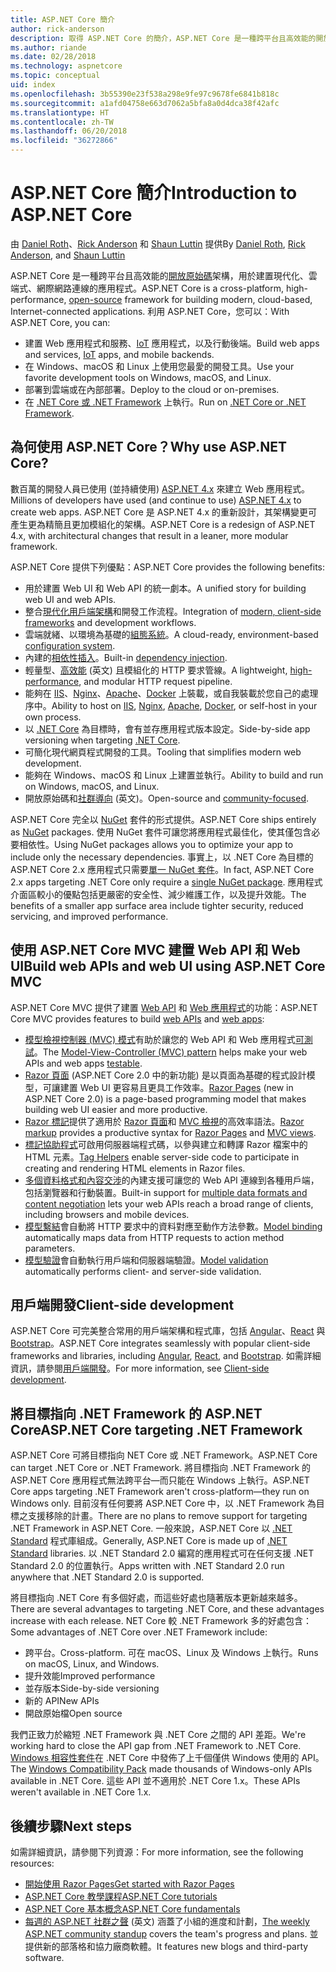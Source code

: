 ```yaml
---
title: ASP.NET Core 簡介
author: rick-anderson
description: 取得 ASP.NET Core 的簡介，ASP.NET Core 是一種跨平台且高效能的開放原始碼架構，用於建置現代化、雲端式、網際網路連線的應用程式。
ms.author: riande
ms.date: 02/28/2018
ms.technology: aspnetcore
ms.topic: conceptual
uid: index
ms.openlocfilehash: 3b55390e23f538a298e9fe97c9678fe6841b818c
ms.sourcegitcommit: a1afd04758e663d7062a5bfa8a0d4dca38f42afc
ms.translationtype: HT
ms.contentlocale: zh-TW
ms.lasthandoff: 06/20/2018
ms.locfileid: "36272866"
---
```

# <a name="introduction-to-aspnet-core"></a><span data-ttu-id="53439-103">ASP.NET Core 簡介</span><span class="sxs-lookup"><span data-stu-id="53439-103">Introduction to ASP.NET Core</span></span>

<span data-ttu-id="53439-104">由 [Daniel Roth](https://github.com/danroth27)、[Rick Anderson](https://twitter.com/RickAndMSFT) 和 [Shaun Luttin](https://twitter.com/dicshaunary) 提供</span><span class="sxs-lookup"><span data-stu-id="53439-104">By [Daniel Roth](https://github.com/danroth27), [Rick Anderson](https://twitter.com/RickAndMSFT), and [Shaun Luttin](https://twitter.com/dicshaunary)</span></span>

<span data-ttu-id="53439-105">ASP.NET Core 是一種跨平台且高效能的[開放原始碼](https://github.com/aspnet/home)架構，用於建置現代化、雲端式、網際網路連線的應用程式。</span><span class="sxs-lookup"><span data-stu-id="53439-105">ASP.NET Core is a cross-platform, high-performance, [open-source](https://github.com/aspnet/home) framework for building modern, cloud-based, Internet-connected applications.</span></span> <span data-ttu-id="53439-106">利用 ASP.NET Core，您可以：</span><span class="sxs-lookup"><span data-stu-id="53439-106">With ASP.NET Core, you can:</span></span>

* <span data-ttu-id="53439-107">建置 Web 應用程式和服務、[IoT](https://www.microsoft.com/internet-of-things/) 應用程式，以及行動後端。</span><span class="sxs-lookup"><span data-stu-id="53439-107">Build web apps and services, [IoT](https://www.microsoft.com/internet-of-things/) apps, and mobile backends.</span></span>
* <span data-ttu-id="53439-108">在 Windows、macOS 和 Linux 上使用您最愛的開發工具。</span><span class="sxs-lookup"><span data-stu-id="53439-108">Use your favorite development tools on Windows, macOS, and Linux.</span></span>
* <span data-ttu-id="53439-109">部署到雲端或在內部部署。</span><span class="sxs-lookup"><span data-stu-id="53439-109">Deploy to the cloud or on-premises.</span></span>
* <span data-ttu-id="53439-110">在 [.NET Core 或 .NET Framework](https://docs.microsoft.com/dotnet/articles/standard/choosing-core-framework-server) 上執行。</span><span class="sxs-lookup"><span data-stu-id="53439-110">Run on [.NET Core or .NET Framework](https://docs.microsoft.com/dotnet/articles/standard/choosing-core-framework-server).</span></span>

## <a name="why-use-aspnet-core"></a><span data-ttu-id="53439-111">為何使用 ASP.NET Core？</span><span class="sxs-lookup"><span data-stu-id="53439-111">Why use ASP.NET Core?</span></span>

<span data-ttu-id="53439-112">數百萬的開發人員已使用 (並持續使用) [ASP.NET 4.x](https://docs.microsoft.com/aspnet/overview) 來建立 Web 應用程式。</span><span class="sxs-lookup"><span data-stu-id="53439-112">Millions of developers have used (and continue to use) [ASP.NET 4.x](https://docs.microsoft.com/aspnet/overview) to create web apps.</span></span> <span data-ttu-id="53439-113">ASP.NET Core 是 ASP.NET 4.x 的重新設計，其架構變更可產生更為精簡且更加模組化的架構。</span><span class="sxs-lookup"><span data-stu-id="53439-113">ASP.NET Core is a redesign of ASP.NET 4.x, with architectural changes that result in a leaner, more modular framework.</span></span>

<span data-ttu-id="53439-114">ASP.NET Core 提供下列優點：</span><span class="sxs-lookup"><span data-stu-id="53439-114">ASP.NET Core provides the following benefits:</span></span>

* <span data-ttu-id="53439-115">用於建置 Web UI 和 Web API 的統一劇本。</span><span class="sxs-lookup"><span data-stu-id="53439-115">A unified story for building web UI and web APIs.</span></span>
* <span data-ttu-id="53439-116">整合[現代化用戶端架構](xref:client-side/index)和開發工作流程。</span><span class="sxs-lookup"><span data-stu-id="53439-116">Integration of [modern, client-side frameworks](xref:client-side/index) and development workflows.</span></span>
* <span data-ttu-id="53439-117">雲端就緒、以環境為基礎的[組態系統](xref:fundamentals/configuration/index)。</span><span class="sxs-lookup"><span data-stu-id="53439-117">A cloud-ready, environment-based [configuration system](xref:fundamentals/configuration/index).</span></span>
* <span data-ttu-id="53439-118">內建的[相依性插入](xref:fundamentals/dependency-injection)。</span><span class="sxs-lookup"><span data-stu-id="53439-118">Built-in [dependency injection](xref:fundamentals/dependency-injection).</span></span>
* <span data-ttu-id="53439-119">輕量型、[高效能](https://github.com/aspnet/benchmarks) \(英文\) 且模組化的 HTTP 要求管線。</span><span class="sxs-lookup"><span data-stu-id="53439-119">A lightweight, [high-performance](https://github.com/aspnet/benchmarks), and modular HTTP request pipeline.</span></span>
* <span data-ttu-id="53439-120">能夠在 [IIS](xref:host-and-deploy/iis/index)、[Nginx](xref:host-and-deploy/linux-nginx)、[Apache](xref:host-and-deploy/linux-apache)、[Docker](xref:host-and-deploy/docker/index) 上裝載，或自我裝載於您自己的處理序中。</span><span class="sxs-lookup"><span data-stu-id="53439-120">Ability to host on [IIS](xref:host-and-deploy/iis/index), [Nginx](xref:host-and-deploy/linux-nginx), [Apache](xref:host-and-deploy/linux-apache), [Docker](xref:host-and-deploy/docker/index), or self-host in your own process.</span></span>
* <span data-ttu-id="53439-121">以 [.NET Core](https://docs.microsoft.com/dotnet/articles/standard/choosing-core-framework-server) 為目標時，會有並存應用程式版本設定。</span><span class="sxs-lookup"><span data-stu-id="53439-121">Side-by-side app versioning when targeting [.NET Core](https://docs.microsoft.com/dotnet/articles/standard/choosing-core-framework-server).</span></span>
* <span data-ttu-id="53439-122">可簡化現代網頁程式開發的工具。</span><span class="sxs-lookup"><span data-stu-id="53439-122">Tooling that simplifies modern web development.</span></span>
* <span data-ttu-id="53439-123">能夠在 Windows、macOS 和 Linux 上建置並執行。</span><span class="sxs-lookup"><span data-stu-id="53439-123">Ability to build and run on Windows, macOS, and Linux.</span></span>
* <span data-ttu-id="53439-124">開放原始碼和[社群導向](https://live.asp.net/) \(英文\)。</span><span class="sxs-lookup"><span data-stu-id="53439-124">Open-source and [community-focused](https://live.asp.net/).</span></span>

<span data-ttu-id="53439-125">ASP.NET Core 完全以 [NuGet](https://www.nuget.org/) 套件的形式提供。</span><span class="sxs-lookup"><span data-stu-id="53439-125">ASP.NET Core ships entirely as [NuGet](https://www.nuget.org/) packages.</span></span> <span data-ttu-id="53439-126">使用 NuGet 套件可讓您將應用程式最佳化，使其僅包含必要相依性。</span><span class="sxs-lookup"><span data-stu-id="53439-126">Using NuGet packages allows you to optimize your app to include only the necessary dependencies.</span></span> <span data-ttu-id="53439-127">事實上，以 .NET Core 為目標的 ASP.NET Core 2.x 應用程式只需要[單一 NuGet 套件](xref:fundamentals/metapackage)。</span><span class="sxs-lookup"><span data-stu-id="53439-127">In fact, ASP.NET Core 2.x apps targeting .NET Core only require a [single NuGet package](xref:fundamentals/metapackage).</span></span> <span data-ttu-id="53439-128">應用程式介面區較小的優點包括更嚴密的安全性、減少維護工作，以及提升效能。</span><span class="sxs-lookup"><span data-stu-id="53439-128">The benefits of a smaller app surface area include tighter security, reduced servicing, and improved performance.</span></span>

## <a name="build-web-apis-and-web-ui-using-aspnet-core-mvc"></a><span data-ttu-id="53439-129">使用 ASP.NET Core MVC 建置 Web API 和 Web UI</span><span class="sxs-lookup"><span data-stu-id="53439-129">Build web APIs and web UI using ASP.NET Core MVC</span></span>

<span data-ttu-id="53439-130">ASP.NET Core MVC 提供了建置 [Web API](xref:tutorials/index#build-web-apis) 和 [Web 應用程式](xref:tutorials/index#build-web-apps)的功能：</span><span class="sxs-lookup"><span data-stu-id="53439-130">ASP.NET Core MVC provides features to build [web APIs](xref:tutorials/index#build-web-apis) and [web apps](xref:tutorials/index#build-web-apps):</span></span>

* <span data-ttu-id="53439-131">[模型檢視控制器 (MVC) 模式](xref:mvc/overview)有助於讓您的 Web API 和 Web 應用程式[可測試](xref:test/index)。</span><span class="sxs-lookup"><span data-stu-id="53439-131">The [Model-View-Controller (MVC) pattern](xref:mvc/overview) helps make your web APIs and web apps [testable](xref:test/index).</span></span>
* <span data-ttu-id="53439-132">[Razor 頁面](xref:razor-pages/index) (ASP.NET Core 2.0 中的新功能) 是以頁面為基礎的程式設計模型，可讓建置 Web UI 更容易且更具工作效率。</span><span class="sxs-lookup"><span data-stu-id="53439-132">[Razor Pages](xref:razor-pages/index) (new in ASP.NET Core 2.0) is a page-based programming model that makes building web UI easier and more productive.</span></span>
* <span data-ttu-id="53439-133">[Razor 標記](xref:mvc/views/razor)提供了適用於 [Razor 頁面](xref:razor-pages/index)和 [MVC 檢視](xref:mvc/views/overview)的高效率語法。</span><span class="sxs-lookup"><span data-stu-id="53439-133">[Razor markup](xref:mvc/views/razor) provides a productive syntax for [Razor Pages](xref:razor-pages/index) and [MVC views](xref:mvc/views/overview).</span></span>
* <span data-ttu-id="53439-134">[標記協助程式](xref:mvc/views/tag-helpers/intro)可啟用伺服器端程式碼，以參與建立和轉譯 Razor 檔案中的 HTML 元素。</span><span class="sxs-lookup"><span data-stu-id="53439-134">[Tag Helpers](xref:mvc/views/tag-helpers/intro) enable server-side code to participate in creating and rendering HTML elements in Razor files.</span></span>
* <span data-ttu-id="53439-135">[多個資料格式和內容交涉](xref:web-api/advanced/formatting)的內建支援可讓您的 Web API 連線到各種用戶端，包括瀏覽器和行動裝置。</span><span class="sxs-lookup"><span data-stu-id="53439-135">Built-in support for [multiple data formats and content negotiation](xref:web-api/advanced/formatting) lets your web APIs reach a broad range of clients, including browsers and mobile devices.</span></span>
* <span data-ttu-id="53439-136">[模型繫結](xref:mvc/models/model-binding)會自動將 HTTP 要求中的資料對應至動作方法參數。</span><span class="sxs-lookup"><span data-stu-id="53439-136">[Model binding](xref:mvc/models/model-binding) automatically maps data from HTTP requests to action method parameters.</span></span>
* <span data-ttu-id="53439-137">[模型驗證](xref:mvc/models/validation)會自動執行用戶端和伺服器端驗證。</span><span class="sxs-lookup"><span data-stu-id="53439-137">[Model validation](xref:mvc/models/validation) automatically performs client- and server-side validation.</span></span>

## <a name="client-side-development"></a><span data-ttu-id="53439-138">用戶端開發</span><span class="sxs-lookup"><span data-stu-id="53439-138">Client-side development</span></span>

<span data-ttu-id="53439-139">ASP.NET Core 可完美整合常用的用戶端架構和程式庫，包括 [Angular](xref:spa/angular)、[React](xref:spa/react) 與 [Bootstrap](xref:client-side/bootstrap)。</span><span class="sxs-lookup"><span data-stu-id="53439-139">ASP.NET Core integrates seamlessly with popular client-side frameworks and libraries, including [Angular](xref:spa/angular), [React](xref:spa/react), and [Bootstrap](xref:client-side/bootstrap).</span></span> <span data-ttu-id="53439-140">如需詳細資訊，請參閱[用戶端開發](xref:client-side/index)。</span><span class="sxs-lookup"><span data-stu-id="53439-140">For more information, see [Client-side development](xref:client-side/index).</span></span>

## <a name="aspnet-core-targeting-net-framework"></a><span data-ttu-id="53439-141">將目標指向 .NET Framework 的 ASP.NET Core</span><span class="sxs-lookup"><span data-stu-id="53439-141">ASP.NET Core targeting .NET Framework</span></span>

<span data-ttu-id="53439-142">ASP.NET Core 可將目標指向 NET Core 或 .NET Framework。</span><span class="sxs-lookup"><span data-stu-id="53439-142">ASP.NET Core can target .NET Core or .NET Framework.</span></span> <span data-ttu-id="53439-143">將目標指向 .NET Framework 的 ASP.NET Core 應用程式無法跨平台&mdash;而只能在 Windows 上執行。</span><span class="sxs-lookup"><span data-stu-id="53439-143">ASP.NET Core apps targeting .NET Framework aren't cross-platform&mdash;they run on Windows only.</span></span> <span data-ttu-id="53439-144">目前沒有任何要將 ASP.NET Core 中，以 .NET Framework 為目標之支援移除的計畫。</span><span class="sxs-lookup"><span data-stu-id="53439-144">There are no plans to remove support for targeting .NET Framework in ASP.NET Core.</span></span> <span data-ttu-id="53439-145">一般來說，ASP.NET Core 以 [.NET Standard](/dotnet/standard/net-standard) 程式庫組成。</span><span class="sxs-lookup"><span data-stu-id="53439-145">Generally, ASP.NET Core is made up of [.NET Standard](/dotnet/standard/net-standard) libraries.</span></span> <span data-ttu-id="53439-146">以 .NET Standard 2.0 編寫的應用程式可在任何支援 .NET Standard 2.0 的位置執行。</span><span class="sxs-lookup"><span data-stu-id="53439-146">Apps written with .NET Standard 2.0 run anywhere that .NET Standard 2.0 is supported.</span></span>

<span data-ttu-id="53439-147">將目標指向 .NET Core 有多個好處，而這些好處也隨著版本更新越來越多。</span><span class="sxs-lookup"><span data-stu-id="53439-147">There are several advantages to targeting .NET Core, and these advantages increase with each release.</span></span> <span data-ttu-id="53439-148">NET Core 較 .NET Framework 多的好處包含：</span><span class="sxs-lookup"><span data-stu-id="53439-148">Some advantages of .NET Core over .NET Framework include:</span></span>

* <span data-ttu-id="53439-149">跨平台。</span><span class="sxs-lookup"><span data-stu-id="53439-149">Cross-platform.</span></span> <span data-ttu-id="53439-150">可在 macOS、Linux 及 Windows 上執行。</span><span class="sxs-lookup"><span data-stu-id="53439-150">Runs on macOS, Linux, and Windows.</span></span>
* <span data-ttu-id="53439-151">提升效能</span><span class="sxs-lookup"><span data-stu-id="53439-151">Improved performance</span></span>
* <span data-ttu-id="53439-152">並存版本</span><span class="sxs-lookup"><span data-stu-id="53439-152">Side-by-side versioning</span></span>
* <span data-ttu-id="53439-153">新的 API</span><span class="sxs-lookup"><span data-stu-id="53439-153">New APIs</span></span>
* <span data-ttu-id="53439-154">開啟原始檔</span><span class="sxs-lookup"><span data-stu-id="53439-154">Open source</span></span>

<span data-ttu-id="53439-155">我們正致力於縮短 .NET Framework 與 .NET Core 之間的 API 差距。</span><span class="sxs-lookup"><span data-stu-id="53439-155">We're working hard to close the API gap from .NET Framework to .NET Core.</span></span> <span data-ttu-id="53439-156">[Windows 相容性套件](/dotnet/core/porting/windows-compat-pack)在 .NET Core 中發佈了上千個僅供 Windows 使用的 API。</span><span class="sxs-lookup"><span data-stu-id="53439-156">The [Windows Compatibility Pack](/dotnet/core/porting/windows-compat-pack) made thousands of Windows-only APIs available in .NET Core.</span></span> <span data-ttu-id="53439-157">這些 API 並不適用於 .NET Core 1.x。</span><span class="sxs-lookup"><span data-stu-id="53439-157">These APIs weren't available in .NET Core 1.x.</span></span>

## <a name="next-steps"></a><span data-ttu-id="53439-158">後續步驟</span><span class="sxs-lookup"><span data-stu-id="53439-158">Next steps</span></span>

<span data-ttu-id="53439-159">如需詳細資訊，請參閱下列資源：</span><span class="sxs-lookup"><span data-stu-id="53439-159">For more information, see the following resources:</span></span>

* [<span data-ttu-id="53439-160">開始使用 Razor Pages</span><span class="sxs-lookup"><span data-stu-id="53439-160">Get started with Razor Pages</span></span>](xref:tutorials/razor-pages/razor-pages-start)
* [<span data-ttu-id="53439-161">ASP.NET Core 教學課程</span><span class="sxs-lookup"><span data-stu-id="53439-161">ASP.NET Core tutorials</span></span>](xref:tutorials/index)
* [<span data-ttu-id="53439-162">ASP.NET Core 基本概念</span><span class="sxs-lookup"><span data-stu-id="53439-162">ASP.NET Core fundamentals</span></span>](xref:fundamentals/index)
* <span data-ttu-id="53439-163">[每週的 ASP.NET 社群之聲](https://live.asp.net/) \(英文\) 涵蓋了小組的進度和計劃，</span><span class="sxs-lookup"><span data-stu-id="53439-163">[The weekly ASP.NET community standup](https://live.asp.net/) covers the team's progress and plans.</span></span> <span data-ttu-id="53439-164">並提供新的部落格和協力廠商軟體。</span><span class="sxs-lookup"><span data-stu-id="53439-164">It features new blogs and third-party software.</span></span>
